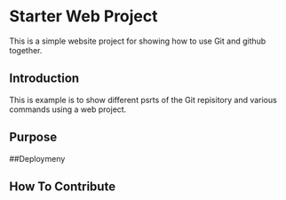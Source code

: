 # Starter Web Project

This is a simple website project for showing how to use Git and github together.

## Introduction

This is example is to show different psrts
of the Git repisitory and various commands
using a web project.

## Purpose

##Deploymeny

## How To Contribute
